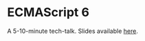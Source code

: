 # ECMAScript 6

A 5-10-minute tech-talk. Slides available [here](https://s3.amazonaws.com/ecmascript6-talk/index.html).
